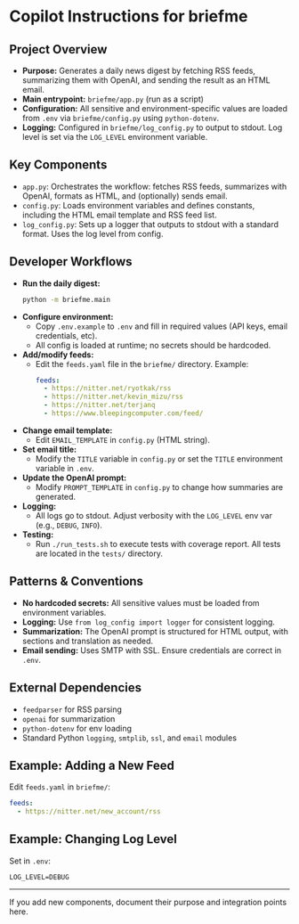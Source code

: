 # Copilot Instructions for briefme

## Project Overview
- **Purpose:** Generates a daily news digest by fetching RSS feeds, summarizing them with OpenAI, and sending the result as an HTML email.
- **Main entrypoint:** `briefme/app.py` (run as a script)
- **Configuration:** All sensitive and environment-specific values are loaded from `.env` via `briefme/config.py` using `python-dotenv`.
- **Logging:** Configured in `briefme/log_config.py` to output to stdout. Log level is set via the `LOG_LEVEL` environment variable.

## Key Components
- `app.py`: Orchestrates the workflow: fetches RSS feeds, summarizes with OpenAI, formats as HTML, and (optionally) sends email.
- `config.py`: Loads environment variables and defines constants, including the HTML email template and RSS feed list.
- `log_config.py`: Sets up a logger that outputs to stdout with a standard format. Uses the log level from config.

## Developer Workflows
- **Run the daily digest:**
  ```sh
  python -m briefme.main
  ```
- **Configure environment:**
  - Copy `.env.example` to `.env` and fill in required values (API keys, email credentials, etc).
  - All config is loaded at runtime; no secrets should be hardcoded.
- **Add/modify feeds:**
  - Edit the `feeds.yaml` file in the `briefme/` directory. Example:
    ```yaml
    feeds:
      - https://nitter.net/ryotkak/rss
      - https://nitter.net/kevin_mizu/rss
      - https://nitter.net/terjanq
      - https://www.bleepingcomputer.com/feed/
    ```
- **Change email template:**
  - Edit `EMAIL_TEMPLATE` in `config.py` (HTML string).
- **Set email title:**
  - Modify the `TITLE` variable in `config.py` or set the `TITLE` environment variable in `.env`.
- **Update the OpenAI prompt:**
  - Modify `PROMPT_TEMPLATE` in `config.py` to change how summaries are generated.
- **Logging:**
  - All logs go to stdout. Adjust verbosity with the `LOG_LEVEL` env var (e.g., `DEBUG`, `INFO`).
- **Testing:**
  - Run `./run_tests.sh` to execute tests with coverage report. All tests are located in the `tests/` directory.

## Patterns & Conventions
- **No hardcoded secrets:** All sensitive values must be loaded from environment variables.
- **Logging:** Use `from log_config import logger` for consistent logging.
- **Summarization:** The OpenAI prompt is structured for HTML output, with sections and translation as needed.
- **Email sending:** Uses SMTP with SSL. Ensure credentials are correct in `.env`.

## External Dependencies
- `feedparser` for RSS parsing
- `openai` for summarization
- `python-dotenv` for env loading
- Standard Python `logging`, `smtplib`, `ssl`, and `email` modules

## Example: Adding a New Feed
Edit `feeds.yaml` in `briefme/`:
```yaml
feeds:
  - https://nitter.net/new_account/rss
```

## Example: Changing Log Level
Set in `.env`:
```
LOG_LEVEL=DEBUG
```


---
If you add new components, document their purpose and integration points here.
